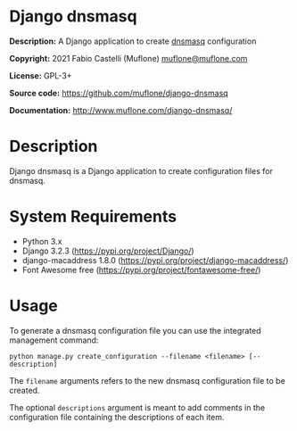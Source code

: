 # Django dnsmasq

**Description:** A Django application to create 
[dnsmasq](http://www.thekelleys.org.uk/dnsmasq/doc.html) configuration

**Copyright:** 2021 Fabio Castelli (Muflone) <muflone@muflone.com>

**License:** GPL-3+

**Source code:** https://github.com/muflone/django-dnsmasq

**Documentation:** http://www.muflone.com/django-dnsmasq/

# Description

Django dnsmasq is a Django application to create configuration files
for dnsmasq.

# System Requirements

* Python 3.x
* Django 3.2.3 (https://pypi.org/project/Django/)
* django-macaddress 1.8.0 (https://pypi.org/project/django-macaddress/)
* Font Awesome free (https://pypi.org/project/fontawesome-free/)

# Usage

To generate a dnsmasq configuration file you can use the integrated
management command:

    python manage.py create_configuration --filename <filename> [--description]

The `filename` arguments refers to the new dnsmasq configuration file
to be created.

The optional `descriptions` argument is meant to add comments in the
configuration file containing the descriptions of each item.
